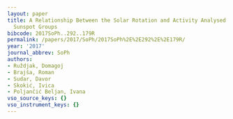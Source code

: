 ```yaml
---
layout: paper
title: A Relationship Between the Solar Rotation and Activity Analysed by Tracing
  Sunspot Groups
bibcode: 2017SoPh..292..179R
permalink: /papers/2017/SoPh/2017SoPh%2E%2E292%2E%2E179R/
year: '2017'
journal_abbrev: SoPh
authors:
- Ruždjak, Domagoj
- Brajša, Roman
- Sudar, Davor
- Skokić, Ivica
- Poljančić Beljan, Ivana
vso_source_keys: {}
vso_instrument_keys: {}
---
```

